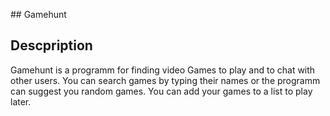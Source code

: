 <p >## Gamehunt


## Descpription
Gamehunt is a programm for finding video Games to play and to chat with other users. You can search games by typing their names or the programm can suggest you random games. You can add your games to a list to play later.


